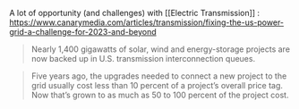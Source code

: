 A lot of opportunity (and challenges) with [[Electric Transmission]] :
https://www.canarymedia.com/articles/transmission/fixing-the-us-power-grid-a-challenge-for-2023-and-beyond

>Nearly 1,400 gigawatts of solar, wind and energy-storage projects are now backed up in U.S. transmission interconnection queues. 

>Five years ago, the upgrades needed to connect a new project to the grid usually cost less than 10 percent of a project’s overall price tag. Now that’s grown to as much as 50 to 100 percent of the project cost.

